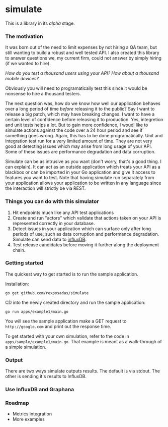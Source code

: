 simulate
========

This is a library in its *alpha* stage. 

### The motivation

It was born out of the need to limit expenses by not hiring a QA team, but still wanting to build a robust and well tested API. I also created this library to answer questions we, my current firm, could not answer by simply hiring (if we wanted to hire). 

*How do you test a thousand users using your API? How about a thousand mobile devices?*

Obviously you will need to programatically test this since it would be nonsense to hire a thousand testers. 

The next question was, how do we know how well our application behaves over a long period of time *before* releasing it to the public?  Say I want to release a big patch, which may have breaking changes.  I want to have a certain level of confidence before releasing it to production.  Yes, integretion and unit tests helps a lot.  But to gain more confidence, I woudl like to simulate actions against the code over a 24 hour period and see if something goes wrong.  Again, this has to be done programatically.  Unit and integration test run for a very limited amount of time.  They are not very good at detecting issues which may arise from long usage of your API.  Some of these issues are performance degradation and data corruption.

Simulate can be as intrusive as you want (don't worry, that's a good thing.  I can explain).  It can act as an outside application which treats your API as a blackbox or can be imported in your Go application and give it access to features you want to test. Note that having simulate run separately from your application allows your application to be written in any language since the interaction will strictly be via REST.


### Things you can do with this simulator

1. Hit endpoints much like any API test applications
1. Create and run "actors" which validate that actions taken on your API is represented correctly in your database.
1. Detect issues in your application which can surface only after long periods of use, such as data corruption and performance degradation.  Simulate can send data to [influxDB](http://influxdb.com/).
1. Test release candidates before moving it further along the deployment chain.

### Getting started

The quickest way to get started is to run the sample application.

Installation:

	go get github.com/rexposadas/simulate

CD into the newly created directory and run the sample application:

	go run apps/example1/main.go

You will see the sample application make a GET request to `http://google.com` and print out the response time.

To get started with your own simulation, refer to the code in `apps/sample/example1/main.go`. That example is meant as a walk-through of a simple simulation.

### Output

There are two ways simulate outputs results. The default is via stdout. The other is sending it's results to InfluxDB. 

### Use InfluxDB and Graphana

### Roadmap

* Metrics integration 
* More examples